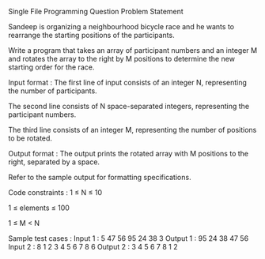 Single File Programming Question
Problem Statement



Sandeep is organizing a neighbourhood bicycle race and he wants to rearrange the starting positions of the participants.



Write a program that takes an array of participant numbers and an integer M and rotates the array to the right by M positions to determine the new starting order for the race.

Input format :
The first line of input consists of an integer N, representing the number of participants.

The second line consists of N space-separated integers, representing the participant numbers.

The third line consists of an integer M, representing the number of positions to be rotated.

Output format :
The output prints the rotated array with M positions to the right, separated by a space.



Refer to the sample output for formatting specifications.

Code constraints :
1 ≤ N ≤ 10

1 ≤ elements ≤ 100

1 ≤ M < N

Sample test cases :
Input 1 :
5
47 56 95 24 38
3
Output 1 :
95 24 38 47 56 
Input 2 :
8
1 2 3 4 5 6 7 8
6
Output 2 :
3 4 5 6 7 8 1 2 
